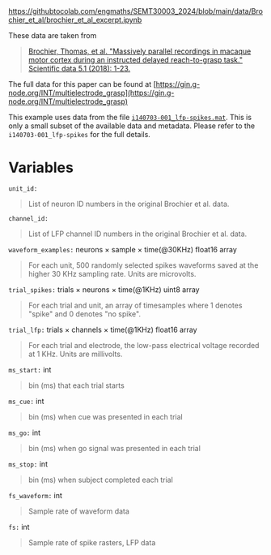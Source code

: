 ## 

https://githubtocolab.com/engmaths/SEMT30003_2024/blob/main/data/Brochier_et_al/brochier_et_al_excerpt.ipynb

These data are taken from 

> [Brochier, Thomas, et al. "Massively parallel recordings in macaque 
> motor cortex during an instructed delayed reach-to-grasp task." 
> Scientific data 5.1 (2018): 1-23.](https://www.nature.com/articles/sdata201855)


The full data for this paper can be found at
[https://gin.g-node.org/INT/multielectrode_grasp](https://gin.g-node.org/INT/multielectrode_grasp)

This example uses data from the file [`i140703-001_lfp-spikes.mat`](gin.g-node.org/INT/multielectrode_grasp/src/master/datasets_matlab/i140703-001_lfp-spikes.mat
).
This is only a small subset of the available data and metadata. Please refer to the  `i140703-001_lfp-spikes` for the full details.

Variables
=========

`unit_id:` 
> List of neuron ID numbers in the original Brochier et al. data.

`channel_id:` 
> List of LFP channel ID numbers in the original Brochier et al. data.

`waveform_examples:` neurons × sample × time(@30KHz) float16 array
> For each unit, 500 randomly selected spikes waveforms saved at the higher 30 KHz sampling rate. Units are microvolts.

`trial_spikes:` trials × neurons × time(@1KHz) uint8 array
> For each trial and unit, an array of timesamples where 1 denotes "spike" and 0 denotes "no spike".

`trial_lfp:` trials × channels × time(@1KHz) float16 array
> For each trial and electrode, the low-pass electrical voltage recorded at 1 KHz. Units are millivolts.

`ms_start:` int
> bin (ms) that each trial starts

`ms_cue:` int
> bin (ms) when cue was presented in each trial

`ms_go:` int
> bin (ms) when go signal was presented in each trial

`ms_stop:` int
> bin (ms) when subject completed each trial

`fs_waveform:` int
> Sample rate of waveform data

`fs:` int
> Sample rate of spike rasters, LFP data

